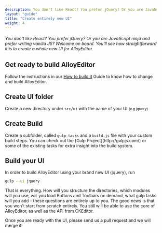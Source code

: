 ```yaml
---
description: You don't like React? You prefer jQuery? Or you are JavaScript ninja and prefer writing vanilla JS? Welcome on board. You'll see how straightforward it is to create a whole new UI for AlloyEditor.
layout: "guide"
title: "Create entirely new UI"
weight: 4
---
```


###### You don't like React? You prefer jQuery? Or you are JavaScript ninja and prefer writing vanilla JS? Welcome on board. You'll see how straightforward it is to create a whole new UI for AlloyEditor.
<article id="article1">

## Get ready to build AlloyEditor

<p>Follow the instructions in our <a href="guids/how_to_build_it">How to build it</a> Guide to know how to change and build AlloyEditor.</p>

</article>

<article id="article2">

## Create UI folder

<p>Create a new directory under <code>src/ui</code> with the name of your UI <small>(e.g jquery)</small></p>

</article>

<article id="article3">

## Create Build

<p>Create a subfolder, called <code>gulp-tasks</code> and a <code>build.js</code> file with your custom build steps. You can check out the [Gulp Project](http://gulpjs.com/) or some of the existing tasks for extra insight into the build system.

</article>

<article id="article4">

## Build your UI

<span class="code-header">In order to build AlloyEditor using your brand new UI (jquery), run</span>

```bash
gulp --ui jquery
```

<p>That is everything. How will you structure the directories, which modules will you use, will you load Buttons and Toolbars on demand, what gulp tasks will you add - these questions are entirely up to you. The good news is that you won't start from scratch entirely. You still will be able to use the core of AlloyEditor, as well as the API from CKEditor.</p>

<p class="guide-note">Once you are ready with the UI, please send us a pull request and we will merge it!</p>

</article>